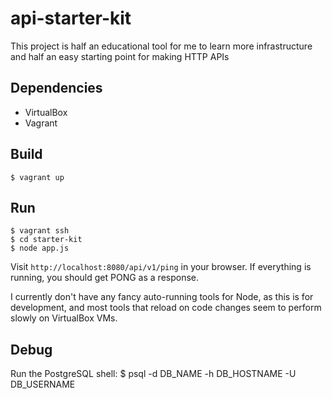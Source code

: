 api-starter-kit
===============

This project is half an educational tool for me to learn more infrastructure
and half an easy starting point for making HTTP APIs

Dependencies
------------
- VirtualBox
- Vagrant

Build
-----
    $ vagrant up

Run
---

    $ vagrant ssh
    $ cd starter-kit
    $ node app.js

Visit `http://localhost:8080/api/v1/ping` in your browser. If everything is running, you should get PONG as a response.

I currently don't have any fancy auto-running tools for Node, as this is for
development, and most tools that reload on code changes seem to perform slowly
on VirtualBox VMs.

Debug
-----

Run the PostgreSQL shell:
    $ psql -d DB_NAME -h DB_HOSTNAME -U DB_USERNAME
